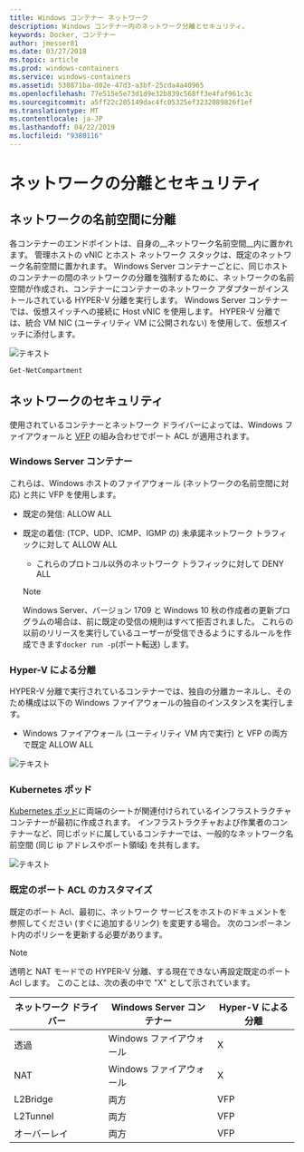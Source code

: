 ```yaml
---
title: Windows コンテナー ネットワーク
description: Windows コンテナー内のネットワーク分離とセキュリティ。
keywords: Docker, コンテナー
author: jmesser81
ms.date: 03/27/2018
ms.topic: article
ms.prod: windows-containers
ms.service: windows-containers
ms.assetid: 538871ba-d02e-47d3-a3bf-25cda4a40965
ms.openlocfilehash: 77e515e5e73d1d9e32b839c568ff3e4faf961c3c
ms.sourcegitcommit: a5ff22c205149dac4fc05325ef3232089826f1ef
ms.translationtype: MT
ms.contentlocale: ja-JP
ms.lasthandoff: 04/22/2019
ms.locfileid: "9380116"
---
```

# <a name="network-isolation-and-security"></a>ネットワークの分離とセキュリティ

## <a name="isolation-with-network-namespaces"></a>ネットワークの名前空間に分離

各コンテナーのエンドポイントは、自身の__ネットワーク名前空間__内に置かれます。 管理ホストの vNIC とホスト ネットワーク スタックは、既定のネットワーク名前空間に置かれます。 Windows Server コンテナーごとに、同じホストのコンテナーの間のネットワークの分離を強制するために、ネットワークの名前空間が作成され、コンテナーにコンテナーのネットワーク アダプターがインストールされている HYPER-V 分離を実行します。 Windows Server コンテナーでは、仮想スイッチへの接続に Host vNIC を使用します。 HYPER-V 分離では、統合 VM NIC (ユーティリティ VM に公開されない) を使用して、仮想スイッチに添付します。

![テキスト](media/network-compartment-visual.png)

```powershell
Get-NetCompartment
```

## <a name="network-security"></a>ネットワークのセキュリティ

使用されているコンテナーとネットワーク ドライバーによっては、Windows ファイアウォールと [VFP](https://www.microsoft.com/en-us/research/project/azure-virtual-filtering-platform/) の組み合わせでポート ACL が適用されます。

### <a name="windows-server-containers"></a>Windows Server コンテナー

これらは、Windows ホストのファイアウォール (ネットワークの名前空間に対応) と共に VFP を使用します。

* 既定の発信: ALLOW ALL
* 既定の着信: (TCP、UDP、ICMP、IGMP の) 未承諾ネットワーク トラフィックに対して ALLOW ALL 
  * これらのプロトコル以外のネットワーク トラフィックに対して DENY ALL

  >[!NOTE]
  >Windows Server、バージョン 1709 と Windows 10 秋の作成者の更新プログラムの場合は、前に既定の受信の規則はすべて拒否されました。 これらの以前のリリースを実行しているユーザーが受信できるようにするルールを作成できます``docker run -p``(ポート転送) します。

### <a name="hyper-v-isolation"></a>Hyper-V による分離

HYPER-V 分離で実行されているコンテナーでは、独自の分離カーネルし、そのため構成は以下の Windows ファイアウォールの独自のインスタンスを実行します。

* Windows ファイアウォール (ユーティリティ VM 内で実行) と VFP の両方で既定 ALLOW ALL

![テキスト](media/windows-firewall-containers.png)

### <a name="kubernetes-pods"></a>Kubernetes ポッド

[Kubernetes ポッド](https://kubernetes.io/docs/concepts/workloads/pods/pod/)に両端のシートが関連付けられているインフラストラクチャ コンテナーが最初に作成されます。 インフラストラクチャおよび作業者のコンテナーなど、同じポッドに属しているコンテナーでは、一般的なネットワーク名前空間 (同じ ip アドレスやポート領域) を共有します。

![テキスト](media/pod-network-compartment.png)

### <a name="customizing-default-port-acls"></a>既定のポート ACL のカスタマイズ

既定のポート Acl、最初に、ネットワーク サービスをホストのドキュメントを参照してください (すぐに追加するリンク) を変更する場合。 次のコンポーネント内のポリシーを更新する必要があります。

>[!NOTE]
>透明と NAT モードでの HYPER-V 分離、する現在できない再設定既定のポート Acl します。 このことは、次の表の中で "X" として示されています。

| ネットワーク ドライバー | Windows Server コンテナー | Hyper-V による分離  |
| -------------- |-------------------------- | ------------------- |
| 透過 | Windows ファイアウォール | X |
| NAT | Windows ファイアウォール | X |
| L2Bridge | 両方 | VFP |
| L2Tunnel | 両方 | VFP |
| オーバーレイ  | 両方 | VFP |